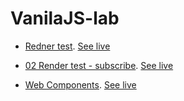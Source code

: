 
# VanilaJS-lab

* [Redner test](01). [See live](https://thegicode.github.io/vanilaJS-lab/01)
* [02 Render test - subscribe](02). [See live](https://thegicode.github.io/vanilaJS-lab/02)

* [Web Components](web-components). [See live](https://thegicode.github.io/vanilaJS-lab/web-components)

